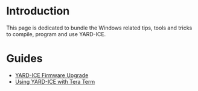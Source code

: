 # Introduction #

This page is dedicated to bundle the Windows related tips, tools and tricks to compile, program and use YARD-ICE.

# Guides #

  * [YARD-ICE Firmware Upgrade](YardIceWindowsUsbFirmwareUpdate.md)
  * [Using YARD-ICE with Tera Term](YardIceWindowsUsbTeraTerm.md)

